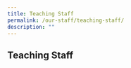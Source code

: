 ```yaml
---
title: Teaching Staff
permalink: /our-staff/teaching-staff/
description: ""
---
```

## **Teaching Staff**

